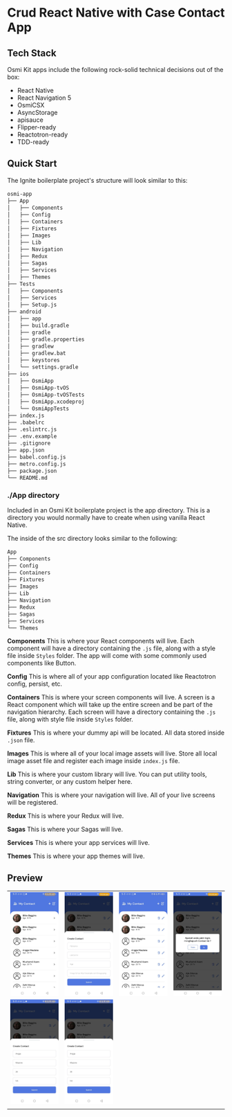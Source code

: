 # Crud React Native with Case Contact App
## Tech Stack
Osmi Kit apps include the following rock-solid technical decisions out of the box:
- React Native
- React Navigation 5
- OsmiCSX
- AsyncStorage
- apisauce
- Flipper-ready
- Reactotron-ready
- TDD-ready

## Quick Start
The Ignite boilerplate project's structure will look similar to this:
```
osmi-app
├── App
│   ├── Components
│   ├── Config
│   ├── Containers
│   ├── Fixtures
│   ├── Images
│   ├── Lib
│   ├── Navigation
│   ├── Redux
│   ├── Sagas
│   ├── Services
│   ├── Themes
├── Tests
│   ├── Components
│   ├── Services
│   ├── Setup.js
├── android
│   ├── app
│   ├── build.gradle
│   ├── gradle
│   ├── gradle.properties
│   ├── gradlew
│   ├── gradlew.bat
│   ├── keystores
│   └── settings.gradle
├── ios
│   ├── OsmiApp
│   ├── OsmiApp-tvOS
│   ├── OsmiApp-tvOSTests
│   ├── OsmiApp.xcodeproj
│   └── OsmiAppTests
├── index.js
├── .babelrc
├── .eslintrc.js
├── .env.example
├── .gitignore
├── app.json
├── babel.config.js
├── metro.config.js
├── package.json
└── README.md
```

### ./App directory
Included in an Osmi Kit boilerplate project is the app directory. This is a directory you would normally have to create when using vanilla React Native.

The inside of the src directory looks similar to the following:
```
App
├── Components
├── Config
├── Containers
├── Fixtures
├── Images
├── Lib
├── Navigation
├── Redux
├── Sagas
├── Services
└── Themes
```

**Components** This is where your React components will live. Each component will have a directory containing the `.js` file, along with a style file inside `Styles` folder. The app will come with some commonly used components like Button.

**Config** This is where all of your app configuration located like Reactotron config, persist, etc.

**Containers** This is where your screen components will live. A screen is a React component which will take up the entire screen and be part of the navigation hierarchy. Each screen will have a directory containing the `.js` file, along with style file inside `Styles` folder.

**Fixtures** This is where your dummy api will be located. All data stored inside `.json` file.

**Images** This is where all of your local image assets will live. Store all local image asset file and register each image inside `index.js` file.

**Lib** This is where your custom library will live. You can put utility tools, string converter, or any custom helper here.

**Navigation** This is where your navigation will live. All of your live screens will be registered.

**Redux** This is where your Redux will live.

**Sagas** This is where your Sagas will live.

**Services** This is where your app services will live.

**Themes** This is where your app themes will live.



## Preview

|                                          |                                          |                                          |                                          |
| ---------------------------------------- | ---------------------------------------- | ---------------------------------------- | ---------------------------------------- |
| ![screenshots1](dist/photo6289792757190995418.jpg) | ![screenshots2](dist/photo6289792757190995421.jpg) | ![screenshots3](dist/photo6289792757190995422.jpg) | ![screenshots4](dist/photo6289792757190995420.jpg) |
| ![screenshots5](dist/photo6289792757190995419.jpg) | ![screenshots6](dist/photo6289792757190995419.jpg) |  |  |
|                                          |                                          |                                          |                                          |

